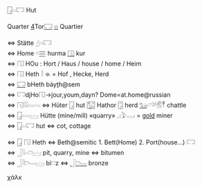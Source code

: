 𓉗𓏏𓉐 Hut  

Quarter [4](4)Tor[𓉐](𓉐) [𓊖](𓊖) Quartier  

⇔ Stätte [𓊨](𓊨)𓏏𓉐  
⇔ Home 𓏌𓈗  hurma [𓉔](𓉔) kur  
⇔ 𓉔	HOu : Hort / Haus / house / home / Heim  
⇔ 𓉔 Heth 𓎛 𐤇 = Hof , Hecke, Herd  
⇔ [𓉐](𓉐) bHeth báyṯh@sem  
⇔ 𓉐djHo𓉔->jour,youm,dayn? Dome=at.home@russian  
⇔ 𓉔𓇋𓇋𓏏𓇯 ⇔ Hüter 𓉗 hut [𓉡](𓉡) Hathor 𓉞 herd [𓃒](𓃒)𓃿𓃾𓋧𓏣 chattle  
⇔ 𓉗𓏏𓏏𓈉 Hütte (mine/mill) «quarry» 𓈎𓅱𓂋𓏤  = [gold](gold) miner  
⇔ 𓉗𓏏𓉐  hut ⇔ cot, cottage  

⇔ 𓉗 𓉔 Heth ⇔ Beth@semitic  1. Bett(Home) 2. Port(house…) 𓉐  
⇔ 𓃀𓇋𓏏𓈞𓈉 pit, quarry, mine   ⇔  bitumen  
⇔ 𓃀𓇋𓈞𓄑𓈉 bi𓈞z  ⇔ [𓃀](𓃀)[𓈞](𓈞)[𓄑](𓄑) bronze  

χάλκ  